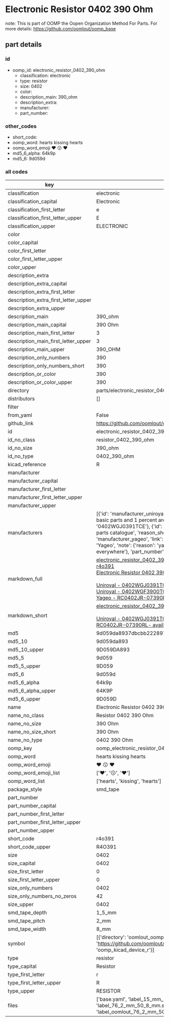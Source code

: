 # Electronic Resistor 0402 390 Ohm  

note: This is part of OOMP the Oopen Organization Method For Parts. For more details: https://github.com/oomlout/oomp_base

##  part details





### id
* oomp_id: electronic_resistor_0402_390_ohm
  * classification: electronic
  * type: resistor
  * size: 0402
  * color: 
  * description_main: 390_ohm
  * description_extra: 
  * manufacturer: 
  * part_number: 

### other_codes
* short_code: 
* oomp_word: hearts kissing hearts
* oomp_word_emoji :hearts: :kissing: :hearts:
* md5_6_alpha: 64k9p
* md5_6: 9d059d

### all codes 
| key | value |  
| --- | --- |  
| classification | electronic |  
| classification_capital | Electronic |  
| classification_first_letter | e |  
| classification_first_letter_upper | E |  
| classification_upper | ELECTRONIC |  
| color |  |  
| color_capital |  |  
| color_first_letter |  |  
| color_first_letter_upper |  |  
| color_upper |  |  
| description_extra |  |  
| description_extra_capital |  |  
| description_extra_first_letter |  |  
| description_extra_first_letter_upper |  |  
| description_extra_upper |  |  
| description_main | 390_ohm |  
| description_main_capital | 390 Ohm |  
| description_main_first_letter | 3 |  
| description_main_first_letter_upper | 3 |  
| description_main_upper | 390_OHM |  
| description_only_numbers | 390 |  
| description_only_numbers_short | 390 |  
| description_or_color | 390 |  
| description_or_color_upper | 390 |  
| directory | parts/electronic_resistor_0402_390_ohm |  
| distributors | [] |  
| filter |  |  
| from_yaml | False |  
| github_link | https://github.com/oomlout/oomlout_oomp_part_src/tree/main/parts/electronic_resistor_0402_390_ohm/working |  
| id | electronic_resistor_0402_390_ohm |  
| id_no_class | resistor_0402_390_ohm |  
| id_no_size | 390_ohm |  
| id_no_type | 0402_390_ohm |  
| kicad_reference | R |  
| manufacturer |  |  
| manufacturer_capital |  |  
| manufacturer_first_letter |  |  
| manufacturer_first_letter_upper |  |  
| manufacturer_upper |  |  
| manufacturers | [{'id': 'manufacturer_uniroyal', 'link': '', 'name': 'Uniroyal', 'note': {'reason': 'did this one first, but not in jlc pcb basic parts and 1 percent are and they are the same price', 'reason_short': 'not in jlc basic parts'}, 'part_number': '0402WGJ0391TCE'}, {'id': 'manufacturer_uniroyal', 'link': '', 'name': 'Uniroyal', 'note': {'reason': 'in the jlc basic parts catalogue', 'reason_short': 'jlc basic part'}, 'part_number': '0402WGF3900TCE'}, {'id': 'manufacturer_yageo', 'link': 'https://www.yageo.com/en/Chart/Download/pdf/RC0402JR-07390RL', 'name': 'Yageo', 'note': {'reason': 'yageo is a commonly cross referenced part number', 'reason_short': 'available everywhere'}, 'part_number': 'RC0402JR-07390RL'}] |  
| markdown_full | [electronic_resistor_0402_390_ohm](https://github.com/oomlout/oomlout_oomp_part_src/tree/main/parts/electronic_resistor_0402_390_ohm/working)<br>[r4o391](https://github.com/oomlout/oomlout_oomp_part_src/tree/main/parts/electronic_resistor_0402_390_ohm/working)<br>[Electronic Resistor 0402 390 Ohm](https://github.com/oomlout/oomlout_oomp_part_src/tree/main/parts/electronic_resistor_0402_390_ohm/working)<br><br>[Uniroyal - 0402WGJ0391TCE- not in jlc basic parts]() [(L)  ](https://www.lcsc.com/search?q=0402WGJ0391TCE)[(D)  ](https://www.digikey.com/en/products?keywords=0402WGJ0391TCE)[(M)  ](https://www.mouser.com/Search/Refine?Keyword=0402WGJ0391TCE)[(N)  ](https://www.newark.com/search?st=0402WGJ0391TCE)[(SZ)  ](https://so.szlcsc.com/global.html?k=0402WGJ0391TCE)<br>[Uniroyal - 0402WGF3900TCE- jlc basic part]() [(L)  ](https://www.lcsc.com/search?q=0402WGF3900TCE)[(D)  ](https://www.digikey.com/en/products?keywords=0402WGF3900TCE)[(M)  ](https://www.mouser.com/Search/Refine?Keyword=0402WGF3900TCE)[(N)  ](https://www.newark.com/search?st=0402WGF3900TCE)[(SZ)  ](https://so.szlcsc.com/global.html?k=0402WGF3900TCE)<br>[Yageo - RC0402JR-07390RL- available everywhere](https://www.yageo.com/en/Chart/Download/pdf/RC0402JR-07390RL) [(L)  ](https://www.lcsc.com/search?q=RC0402JR-07390RL)[(D)  ](https://www.digikey.com/en/products?keywords=RC0402JR-07390RL)[(M)  ](https://www.mouser.com/Search/Refine?Keyword=RC0402JR-07390RL)[(N)  ](https://www.newark.com/search?st=RC0402JR-07390RL)[(SZ)  ](https://so.szlcsc.com/global.html?k=RC0402JR-07390RL)<br> |  
| markdown_short | [electronic_resistor_0402_390_ohm](https://github.com/oomlout/oomlout_oomp_part_src/tree/main/parts/electronic_resistor_0402_390_ohm/working)<br><br>[Uniroyal - 0402WGJ0391TCE- not in jlc basic parts]()[Uniroyal - 0402WGF3900TCE- jlc basic part]()[Yageo - RC0402JR-07390RL- available everywhere](https://www.yageo.com/en/Chart/Download/pdf/RC0402JR-07390RL) |  
| md5 | 9d059da8937dbcbb2228979929bba104 |  
| md5_10 | 9d059da893 |  
| md5_10_upper | 9D059DA893 |  
| md5_5 | 9d059 |  
| md5_5_upper | 9D059 |  
| md5_6 | 9d059d |  
| md5_6_alpha | 64k9p |  
| md5_6_alpha_upper | 64K9P |  
| md5_6_upper | 9D059D |  
| name | Electronic Resistor 0402 390 Ohm |  
| name_no_class | Resistor 0402 390 Ohm |  
| name_no_size | 390 Ohm |  
| name_no_size_short | 390 Ohm |  
| name_no_type | 0402 390 Ohm |  
| oomp_key | oomp_electronic_resistor_0402_390_ohm |  
| oomp_word | hearts kissing hearts |  
| oomp_word_emoji | :hearts: :kissing: :hearts: |  
| oomp_word_emoji_list | [':hearts:', ':kissing:', ':hearts:'] |  
| oomp_word_list | ['hearts', 'kissing', 'hearts'] |  
| package_style | smd_tape |  
| part_number |  |  
| part_number_capital |  |  
| part_number_first_letter |  |  
| part_number_first_letter_upper |  |  
| part_number_upper |  |  
| short_code | r4o391 |  
| short_code_upper | R4O391 |  
| size | 0402 |  
| size_capital | 0402 |  
| size_first_letter | 0 |  
| size_first_letter_upper | 0 |  
| size_only_numbers | 0402 |  
| size_only_numbers_no_zeros | 42 |  
| size_upper | 0402 |  
| smd_tape_depth | 1_5_mm |  
| smd_tape_pitch | 2_mm |  
| smd_tape_width | 8_mm |  
| symbol | [{'directory': 'oomlout_oomp_symbol_bot/symbols/kicad_device_r//working/working.kicad_sym', 'index': 0, 'link': 'https://github.com/oomlout/oomlout_oomp_symbol_bot/tree/main/symbols/kicad_device_r', 'oomp_key': 'oomp_kicad_device_r'}] |  
| type | resistor |  
| type_capital | Resistor |  
| type_first_letter | r |  
| type_first_letter_upper | R |  
| type_upper | RESISTOR |  
| files | ['base.yaml', 'label_15_mm_30_mm.pdf', 'label_15_mm_30_mm.svg', 'label_76_2_mm_50_8_mm.pdf', 'label_76_2_mm_50_8_mm.svg', 'label_oomlout_76_2_mm_50_8_mm.pdf', 'label_oomlout_76_2_mm_50_8_mm.svg', 'readme.md', 'working.json', 'working.yaml'] |  
